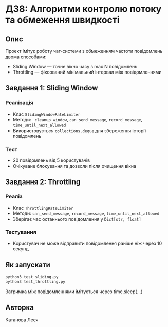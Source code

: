 # ДЗ8: Алгоритми контролю потоку та обмеження швидкості

## Опис

Проєкт імітує роботу чат-системи з обмеженням частоти повідомлень двома способами:

- Sliding Window — точне вікно часу з max N повідомлень
- Throttling — фіксований мінімальний інтервал між повідомленнями

## Завдання 1: Sliding Window

### Реалізація

- Клас `SlidingWindowRateLimiter`
- Методи: `_cleanup_window`, `can_send_message`, `record_message`, `time_until_next_allowed`
- Використовується `collections.deque` для збереження історії повідомлень

### Тест

- 20 повідомлень від 5 користувачів
- Очікуване блокування та дозволи після очищення вікна

## Завдання 2: Throttling

### Реаліз

- Клас `ThrottlingRateLimiter`
- Методи: `can_send_message`, `record_message`, `time_until_next_allowed`
- Зберігає час останнього повідомлення у `Dict[str, float]`

### Тестування

- Користувач не може відправити повідомлення раніше ніж через 10 секунд

## Як запускати

```bash
python3 test_sliding.py      
python3 test_throttling.py   
```

Затримка між повідомленнями імітується через time.sleep(...)

## Авторка

Катанова Леся
